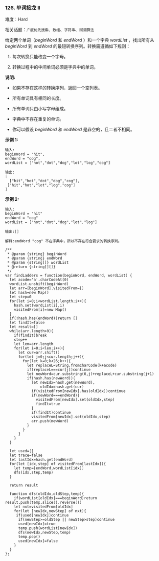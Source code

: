### 126. 单词接龙 II

难度：Hard

相关话题：`广度优先搜索`、`数组`、`字符串`、`回溯算法`

给定两个单词（*beginWord*  和 *endWord* ）和一个字典 *wordList* ，找出所有从 *beginWord* 到 *endWord* 的最短转换序列。转换需遵循如下规则：




1. 每次转换只能改变一个字母。

2. 转换过程中的中间单词必须是字典中的单词。





**说明:** 




* 如果不存在这样的转换序列，返回一个空列表。

* 所有单词具有相同的长度。

* 所有单词只由小写字母组成。

* 字典中不存在重复的单词。

* 你可以假设 *beginWord*  和 *endWord* 是非空的，且二者不相同。





**示例 1:** 



```
输入:
beginWord = "hit",
endWord = "cog",
wordList = ["hot","dot","dog","lot","log","cog"]

输出:
[
  ["hit","hot","dot","dog","cog"],
 ["hit","hot","lot","log","cog"]
]
```


**示例 2:** 



```
输入:
beginWord = "hit"
endWord = "cog"
wordList = ["hot","dot","dog","lot","log"]

输出:[]

解释:endWord "cog" 不在字典中，所以不存在符合要求的转换序列。
```

```
/**
 * @param {string} beginWord
 * @param {string} endWord
 * @param {string[]} wordList
 * @return {string[][]}
 */
var findLadders = function(beginWord, endWord, wordList) {
  let acode='a'.charCodeAt(0)
  wordList.unshift(beginWord)
  let arr=[beginWord],visitedFrom=[]
  let hash=new Map()
  let step=0
  for(let i=0;i<wordList.length;i++){
    hash.set(wordList[i],i)
    visitedFrom[i]=new Map()
  }
  if(!hash.has(endWord))return []
  let findIt=false
  let result=[]
  while(arr.length>0){
    if(findIt)break
    step++
    let len=arr.length
    for(let i=0;i<len;i++){
      let cur=arr.shift()
      for(let j=0;j<cur.length;j++){
        for(let k=0;k<26;k++){
          let replaceL=String.fromCharCode(k+acode)
          if(replaceL===cur[j])continue
          let newWord=cur.substring(0,j)+replaceL+cur.substring(j+1)
          if(hash.has(newWord)){
            let newIdx=hash.get(newWord),
                oldIdx=hash.get(cur)
            if(visitedFrom[newIdx].has(oldIdx))continue
            if(newWord===endWord){
              visitedFrom[newIdx].set(oldIdx,step)
              findIt=true
            }
            if(findIt)continue
            visitedFrom[newIdx].set(oldIdx,step)
            arr.push(newWord)
          }
        }
      }
    }
  }

  let used=[]
  let trace=false
  let lastIdx=hash.get(endWord)
  for(let [idx,step] of visitedFrom[lastIdx]){
    let temp=[endWord,wordList[idx]]
    dfs(idx,step,temp) 
  }
  
  return result
  
  function dfs(oldIdx,oldStep,temp){
    if(wordList[oldIdx]===beginWord)return result.push(temp.slice().reverse())
    let nxt=visitedFrom[oldIdx]
    for(let [newIdx,newStep] of nxt){
     if(used[newIdx])continue
      if(newStep>=oldStep || newStep>step)continue
      used[newIdx]=true
      temp.push(wordList[newIdx])
      dfs(newIdx,newStep,temp)
      temp.pop()
      used[newIdx]=false 
    }
  }
};
```

